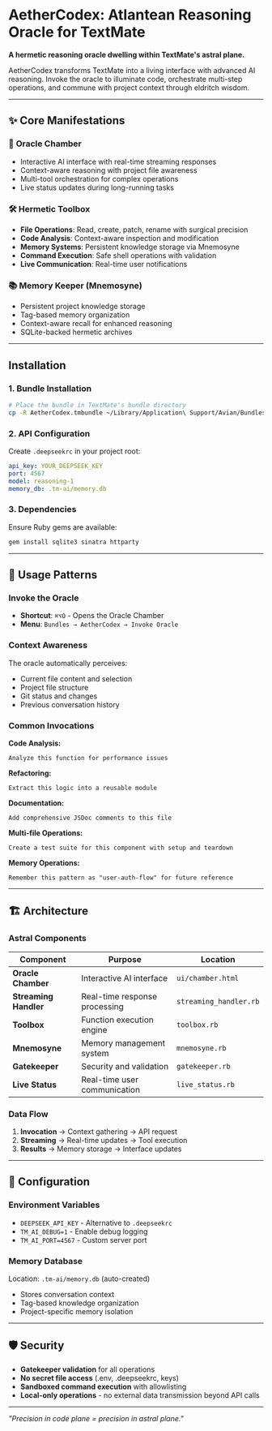 # AetherCodex: Atlantean Reasoning Oracle for TextMate

**A hermetic reasoning oracle dwelling within TextMate's astral plane.**

AetherCodex transforms TextMate into a living interface with advanced AI reasoning. Invoke the oracle to illuminate code, orchestrate multi-step operations, and commune with project context through eldritch wisdom.

---

## ✨ Core Manifestations

### 🔮 **Oracle Chamber** 
- Interactive AI interface with real-time streaming responses
- Context-aware reasoning with project file awareness
- Multi-tool orchestration for complex operations
- Live status updates during long-running tasks

### 🛠️ **Hermetic Toolbox**
- **File Operations**: Read, create, patch, rename with surgical precision
- **Code Analysis**: Context-aware inspection and modification
- **Memory Systems**: Persistent knowledge storage via Mnemosyne
- **Command Execution**: Safe shell operations with validation
- **Live Communication**: Real-time user notifications

### 📚 **Memory Keeper (Mnemosyne)**
- Persistent project knowledge storage
- Tag-based memory organization  
- Context-aware recall for enhanced reasoning
- SQLite-backed hermetic archives

---

## Installation

### 1. Bundle Installation
```bash
# Place the bundle in TextMate's bundle directory
cp -R AetherCodex.tmbundle ~/Library/Application\ Support/Avian/Bundles/
```

### 2. API Configuration
Create `.deepseekrc` in your project root:
```yaml
api_key: YOUR_DEEPSEEK_KEY
port: 4567
model: reasoning-1
memory_db: .tm-ai/memory.db
```

### 3. Dependencies
Ensure Ruby gems are available:
```bash
gem install sqlite3 sinatra httparty
```

---

## 🎯 Usage Patterns

### **Invoke the Oracle**
- **Shortcut**: `⌘⌥O` - Opens the Oracle Chamber
- **Menu**: `Bundles → AetherCodex → Invoke Oracle`

### **Context Awareness**
The oracle automatically perceives:
- Current file content and selection
- Project file structure
- Git status and changes
- Previous conversation history

### **Common Invocations**

**Code Analysis:**
```
Analyze this function for performance issues
```

**Refactoring:**
```
Extract this logic into a reusable module
```

**Documentation:**
```
Add comprehensive JSDoc comments to this file
```

**Multi-file Operations:**
```
Create a test suite for this component with setup and teardown
```

**Memory Operations:**
```
Remember this pattern as "user-auth-flow" for future reference
```

---

## 🏗️ Architecture

### **Astral Components**

| Component | Purpose | Location |
|-----------|---------|----------|
| **Oracle Chamber** | Interactive AI interface | `ui/chamber.html` |
| **Streaming Handler** | Real-time response processing | `streaming_handler.rb` |
| **Toolbox** | Function execution engine | `toolbox.rb` |
| **Mnemosyne** | Memory management system | `mnemosyne.rb` |
| **Gatekeeper** | Security and validation | `gatekeeper.rb` |
| **Live Status** | Real-time user communication | `live_status.rb` |

### **Data Flow**
1. **Invocation** → Context gathering → API request
2. **Streaming** → Real-time updates → Tool execution
3. **Results** → Memory storage → Interface updates

---

## 🔧 Configuration

### **Environment Variables**
- `DEEPSEEK_API_KEY` - Alternative to `.deepseekrc`
- `TM_AI_DEBUG=1` - Enable debug logging
- `TM_AI_PORT=4567` - Custom server port

### **Memory Database**
Location: `.tm-ai/memory.db` (auto-created)
- Stores conversation context
- Tag-based knowledge organization
- Project-specific memory isolation

---

## 🛡️ Security

- **Gatekeeper validation** for all operations
- **No secret file access** (.env, .deepseekrc, keys)
- **Sandboxed command execution** with allowlisting
- **Local-only operations** - no external data transmission beyond API calls

---

*"Precision in code plane = precision in astral plane."*